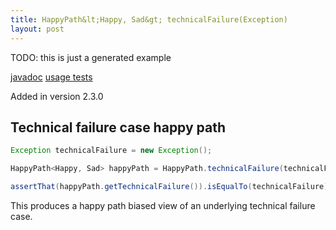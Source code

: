 ```yaml
---
title: HappyPath&lt;Happy, Sad&gt; technicalFailure(Exception)
layout: post
---
```

TODO: this is just a generated example

[javadoc](https://oss.sonatype.org/service/local/repositories/releases/archive/io/github/theangrydev/business-flows/10.3.0/business-flows-10.3.0-javadoc.jar/!/io/github/theangrydev/businessflows/HappyPath.html#technicalFailure-java.lang.Exception-) [usage tests](https://github.com/theangrydev/business-flows/blob/master/src/test/java/api/usage/happypath/TechnicalFailureTest.java)

Added in version 2.3.0


## Technical failure case happy path
```java
Exception technicalFailure = new Exception();

HappyPath<Happy, Sad> happyPath = HappyPath.technicalFailure(technicalFailure);

assertThat(happyPath.getTechnicalFailure()).isEqualTo(technicalFailure);
```
This produces a happy path biased view of an underlying technical failure case.

